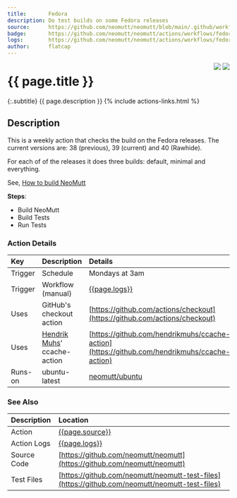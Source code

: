 ```yaml
---
title:       Fedora
description: Do test builds on some Fedora releases
source:      https://github.com/neomutt/neomutt/blob/main/.github/workflows/fedora.yml
badge:       https://github.com/neomutt/neomutt/actions/workflows/fedora.yml/badge.svg
logs:        https://github.com/neomutt/neomutt/actions/workflows/fedora.yml
author:      flatcap
---
```


<div style="float: right;">
<a href="{{page.logs}}"><img src="{{page.badge}}" /></a>
<a href="https://www.docker.com/"><img src="/images/distros/fedora.png" /></a>
</div>

# {{ page.title }}

{:.subtitle}
{{ page.description }}
{% include actions-links.html %}

## Description

This is a weekly action that checks the build on the Fedora releases.
The current versions are: 38 (previous), 39 (current) and 40 (Rawhide).

For each of of the releases it does three builds: default, minimal and everything.

See, [How to build NeoMutt](https://neomutt.org/dev/build)

**Steps**:
- Build NeoMutt
- Build Tests
- Run Tests

### Action Details

| Key     | Description                                                    | Details                                                                                        |
| :------ | :------------------------------------------------------------- | :--------------------------------------------------------------------------------------------- |
| Trigger | Schedule                                                       | Mondays at 3am                                                                                 |
| Trigger | Workflow (manual)                                              | [{{page.logs}}]({{page.logs}})                                                                 |
| Uses    | GitHub's checkout action                                       | [https://github.com/actions/checkout](https://github.com/actions/checkout)                     |
| Uses    | [Hendrik Muhs](https://github.com/hendrikmuhs)' ccache-action  | [https://github.com/hendrikmuhs/ccache-action](https://github.com/hendrikmuhs/ccache-action)   |
| Runs-on | ubuntu-latest                                                  | [neomutt/ubuntu](https://ghcr.io/neomutt/ubuntu)                                               |

### See Also

| Description | Location                                                                                       |
| :---------- | :--------------------------------------------------------------------------------------------- |
| Action      | [{{page.source}}]({{page.source}})                                                             |
| Action Logs | [{{page.logs}}]({{page.logs}})                                                                 |
| Source Code | [https://github.com/neomutt/neomutt](https://github.com/neomutt/neomutt)                       |
| Test Files  | [https://github.com/neomutt/neomutt-test-files](https://github.com/neomutt/neomutt-test-files) |

